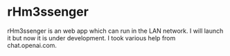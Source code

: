 # rHm3ssenger
rHm3ssenger is an web app which can run in the LAN network. I will launch it but now it is under development. I took various help from chat.openai.com. 
